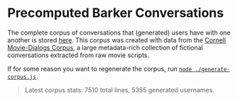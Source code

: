 # Precomputed Barker Conversations

The complete corpus of conversations that (generated) users have with one
another is stored [here](./corpus.json). This corpus was created with data from
the
[Cornell Movie-Dialogs Corpus](https://www.cs.cornell.edu/~cristian/Cornell_Movie-Dialogs_Corpus.html),
a large metadata-rich collection of fictional conversations extracted from raw
movie scripts.

If for some reason you want to regenerate the corpus, run
[`node ./generate-corpus.js`](./generate-corpus.js).

> Latest corpus stats: 7510 total lines, 5355 generated usernames.
